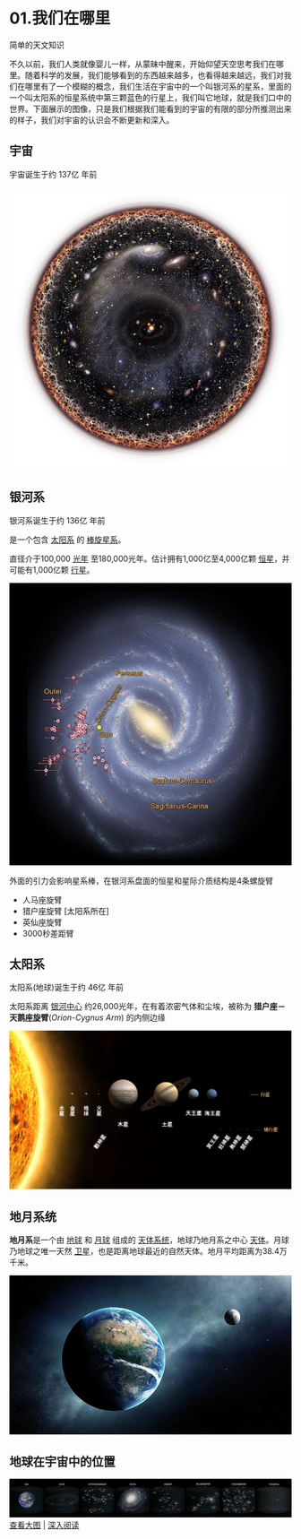 # 01.我们在哪里

简单的天文知识

不久以前，我们人类就像婴儿一样，从蒙昧中醒来，开始仰望天空思考我们在哪里。随着科学的发展，我们能够看到的东西越来越多，也看得越来越远，我们对我们在哪里有了一个模糊的概念，我们生活在宇宙中的一个叫银河系的星系，里面的一个叫太阳系的恒星系统中第三颗蓝色的行星上，我们叫它地球，就是我们口中的世界。下面展示的图像，只是我们根据我们能看到的宇宙的有限的部分所推测出来的样子，我们对宇宙的认识会不断更新和深入。

## 宇宙 <a id="&#x5B87;&#x5B99;"></a>

宇宙诞生于约 137亿 年前

![](../.gitbook/assets/observable-universe.png)

## 银河系 <a id="&#x94F6;&#x6CB3;&#x7CFB;"></a>

银河系诞生于约 136亿 年前

是一个包含 [太阳系](https://zh.wikipedia.org/wiki/太陽系) 的 [棒旋星系](https://zh.wikipedia.org/wiki/棒旋星系)。

直径介于100,000 [光年](https://zh.wikipedia.org/wiki/光年) 至180,000光年。估计拥有1,000亿至4,000亿颗 [恒星](https://zh.wikipedia.org/wiki/恆星)，并可能有1,000亿颗 [行星](https://zh.wikipedia.org/wiki/行星)。

![](../.gitbook/assets/milky-way.jpg)

外面的引力会影响星系棒，在银河系盘面的恒星和星际介质结构是4条螺旋臂

* 人马座旋臂
* 猎户座旋臂 \[太阳系所在\]
* 英仙座旋臂
* 3000秒差距臂

## 太阳系 <a id="&#x592A;&#x9633;&#x7CFB;"></a>

太阳系\(地球\)诞生于约 46亿 年前

太阳系距离 [银河中心](https://zh.wikipedia.org/wiki/銀心) 约26,000光年，在有着浓密气体和尘埃，被称为 **猎户座－天鹅座旋臂**\(_Orion_-_Cygnus Arm_\) 的内侧边缘

![](../.gitbook/assets/solar-system.jpg)

## 地月系统 <a id="&#x5730;&#x6708;&#x7CFB;&#x7EDF;"></a>

**地月系**是一个由 [地球](https://zh.wikipedia.org/wiki/地球) 和 [月球](https://zh.wikipedia.org/wiki/月球) 组成的 [天体系统](https://zh.wikipedia.org/w/index.php?title=天体系统&action=edit&redlink=1)，地球乃地月系之中心 [天体](https://zh.wikipedia.org/wiki/天体列表)。月球乃地球之唯一天然 [卫星](https://zh.wikipedia.org/wiki/卫星)，也是距离地球最近的自然天体。地月平均距离为38.4万千米。

![](../.gitbook/assets/earth-and-moon.jpg)

## 地球在宇宙中的位置 <a id="&#x76F8;&#x5BF9;&#x4F4D;&#x7F6E;"></a>

![](../.gitbook/assets/where-are-we.png)[查看大图](https://zh.wikipedia.org/wiki/地球在宇宙中的位置#/media/File:地球在宇宙中的位置.jpeg) \| [深入阅读](https://zh.wikipedia.org/wiki/地球在宇宙中的位置)

